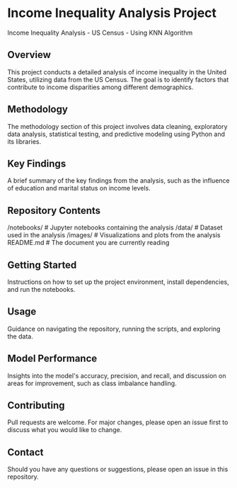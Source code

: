 # Income Inequality Analysis Project
Income Inequality Analysis - US Census - Using KNN Algorithm

## Overview
This project conducts a detailed analysis of income inequality in the United States, utilizing data from the US Census. The goal is to identify factors that contribute to income disparities among different demographics.

## Methodology
The methodology section of this project involves data cleaning, exploratory data analysis, statistical testing, and predictive modeling using Python and its libraries.

## Key Findings
A brief summary of the key findings from the analysis, such as the influence of education and marital status on income levels.

## Repository Contents
/notebooks/ # Jupyter notebooks containing the analysis
/data/ # Dataset used in the analysis
/images/ # Visualizations and plots from the analysis
README.md # The document you are currently reading


## Getting Started
Instructions on how to set up the project environment, install dependencies, and run the notebooks.

## Usage
Guidance on navigating the repository, running the scripts, and exploring the data.

## Model Performance
Insights into the model's accuracy, precision, and recall, and discussion on areas for improvement, such as class imbalance handling.

## Contributing
Pull requests are welcome. For major changes, please open an issue first to discuss what you would like to change.

## Contact
Should you have any questions or suggestions, please open an issue in this repository.


